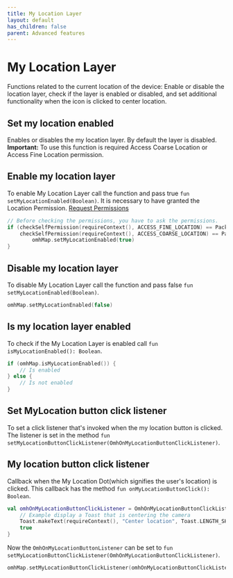 ```yaml
---
title: My Location Layer
layout: default
has_children: false
parent: Advanced features
---
```


# My Location Layer

Functions related to the current location of the device:
Enable or disable the location layer, check if the layer is enabled or disabled, and set additional functionality when the icon is clicked to center location.

## Set my location enabled

Enables or disables the my location layer.
By default the layer is disabled.
**Important:** To use this function is required Access Coarse Location or Access Fine Location permission.

## Enable my location layer

To enable My Location Layer call the function and pass true `fun setMyLocationEnabled(Boolean)`. It is necessary to have granted the Location Permission. [Request Permissions](https://developer.android.com/training/permissions/requesting)

```kotlin
// Before checking the permissions, you have to ask the permissions.
if (checkSelfPermission(requireContext(), ACCESS_FINE_LOCATION) == PackageManager.PERMISSION_GRANTED ||
    checkSelfPermission(requireContext(), ACCESS_COARSE_LOCATION) == PackageManager.PERMISSION_GRANTED) {
        omhMap.setMyLocationEnabled(true)
}
```

## Disable my location layer

To disable My Location Layer call the function and pass false `fun setMyLocationEnabled(Boolean)`.

```kotlin
omhMap.setMyLocationEnabled(false)
```

## Is my location layer enabled

To check if the My Location Layer is enabled call `fun isMyLocationEnabled(): Boolean`.

```kotlin
if (omhMap.isMyLocationEnabled()) {
    // Is enabled
} else {
    // Is not enabled
}
```

## Set MyLocation button click listener

To set a click listener that's invoked when the my location button is clicked. The listener is set in the method `fun setMyLocationButtonClickListener(OmhOnMyLocationButtonClickListener)`.

## My location button click listener

Callback when the My Location Dot(which signifies the user's location) is clicked. This callback has the method `fun onMyLocationButtonClick(): Boolean`.

```kotlin
val omhOnMyLocationButtonClickListener = OmhOnMyLocationButtonClickListener {
    // Example display a Toast that is centering the camera
    Toast.makeText(requireContext(), "Center location", Toast.LENGTH_SHORT).show()
    true
}
```

Now the `OmhOnMyLocationButtonListener` can be set to `fun setMyLocationButtonClickListener(OmhOnMyLocationButtonClickListener)`.

```kotlin
omhMap.setMyLocationButtonClickListener(omhOnMyLocationButtonClickListener)
```

